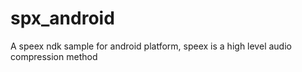 # spx_android
A speex ndk sample for android platform, speex is a high level audio compression method
